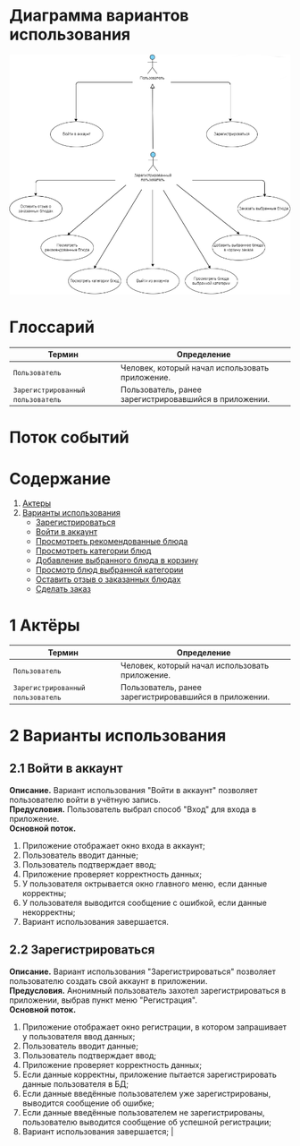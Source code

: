 # Диаграмма вариантов использования

![](./usecase/use_case.png)

# Глоссарий

| Термин                            | Определение                                            |
|-----------------------------------|--------------------------------------------------------|
| `Пользователь`                    | Человек, который начал использовать приложение.        |
| `Зарегистрированный пользователь` | Пользователь, ранее зарегистрировавшийся в приложении. |

# Поток событий

# Содержание

1. [Актеры](#actors)
2. [Варианты использования](#use_case)
   - [Зарегистрироваться](#register)
   - [Войти в аккаунт](#login)
   - [Просмотреть рекомендованные блюда](#view_recs)
   - [Просмотреть категории блюд](#view_categories)
   - [Добавление выбранного блюда в корзину](#add_to_cart)
   - [Просмотр блюд выбранной категории](#view_category_produtcs)
   - [Оставить отзыв о заказанных блюдах](#review)
   - [Сделать заказ](#order)

<a name="actors"/>

# 1 Актёры

| Термин                            | Определение                                            |
|-----------------------------------|--------------------------------------------------------|
| `Пользователь`                    | Человек, который начал использовать приложение.        |
| `Зарегистрированный пользователь` | Пользователь, ранее зарегистрировавшийся в приложении. |

<a name="use_case"/>

# 2 Варианты использования

<a name="login"/>

## 2.1 Войти в аккаунт

**Описание.** Вариант использования "Войти в аккаунт" позволяет пользователю войти в учётную запись.  
**Предусловия.** Пользователь выбрал способ "Вход" для входа в приложение.  
**Основной поток.**
1. Приложение отображает окно входа в аккаунт;
2. Пользователь вводит данные;
3. Пользователь подтверждает ввод;
4. Приложение проверяет корректность данных;
5. У пользователя октрывается окно главного меню, если данные корректны;
6. У пользователя выводится сообщение с ошибкой, если данные некорректны;
7. Вариант использования завершается.

<a name="register"/>

## 2.2 Зарегистрироваться

**Описание.** Вариант использования "Зарегистрироваться" позволяет пользователю создать свой аккаунт в приложении.  
**Предусловия.** Анонимный пользователь захотел зарегистрироваться в приложении, выбрав пункт меню "Регистрация".  
**Основной поток.**
1. Приложение отображает окно регистрации, в котором запрашивает у пользователя ввод данных;
2. Пользователь вводит данные;
3. Пользователь подтверждает ввод;
4. Приложение проверяет корректность данных;
5. Если данные корректны, приложение пытается зарегистрировать данные пользователя в БД;
6. Если данные введённые пользователем уже зарегистрированы, выводится сообщение об ошибке;
7. Если данные введённые пользователем не зарегистрированы, пользователю выводится сообщение об успешной регистрации;
8. Вариант использования завершается;   |